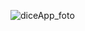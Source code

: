 ![diceApp_foto](https://user-images.githubusercontent.com/88503274/229023165-23e75854-513f-4db8-9755-62bb262d887c.png)
